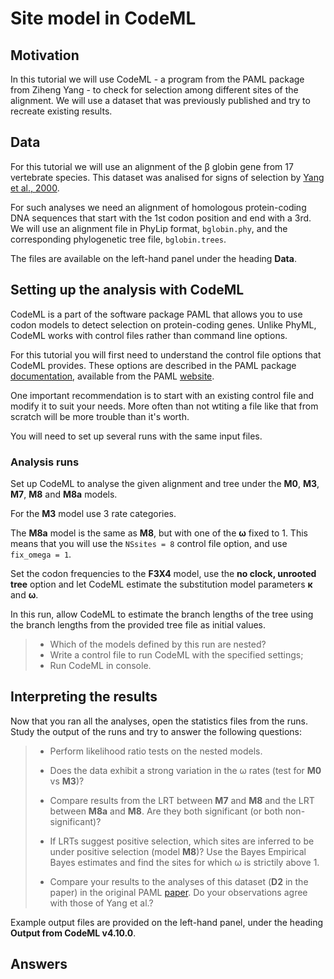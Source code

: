 # Site model in CodeML

## Motivation

In this tutorial we will use CodeML - a program from the PAML package from Ziheng Yang - to check for selection among different sites of the alignment. We will use a dataset that was previously published and try to recreate existing results.

## Data

For this tutorial we will use an alignment of the β globin gene from 17 vertebrate species. This dataset was analised for signs of selection by [Yang et al., 2000](https://www.ncbi.nlm.nih.gov/pmc/articles/PMC1461088/).

For such analyses we need an alignment of homologous protein-coding DNA sequences that start with the 1st codon position and end with a 3rd. We will use an alignment file in PhyLip format, `bglobin.phy`, and the corresponding phylogenetic tree file, `bglobin.trees`.

The files are available on the left-hand panel under the heading **Data**.


## Setting up the analysis with CodeML

CodeML is a part of the software package PAML that allows you to use codon models to detect selection on protein-coding genes. Unlike PhyML, CodeML works with control files rather than command line options. 

For this tutorial you will first need to understand the control file options that CodeML provides. These options are described in the PAML package [documentation](http://abacus.gene.ucl.ac.uk/software/pamlDOC.pdf), available from the PAML [website](http://abacus.gene.ucl.ac.uk/software/paml.html).

One important recommendation is to start with an existing control file and modify it to suit your needs. More often than not wtiting a file like that from scratch will be more trouble than it's worth.

You will need to set up several runs with the same input files.

### Analysis runs

Set up CodeML to analyse the given alignment and tree under the **M0**, **M3**, **M7**, **M8** and **M8a** models.

For the **M3** model use 3 rate categories.

The **M8a** model is the same as **M8**, but with one of the **ω** fixed to 1. This means that you will use the  `NSsites = 8` control file option, and use  `fix_omega = 1`.

Set the codon frequencies to the **F3X4** model, use the **no clock, unrooted tree** option and let CodeML estimate the substitution model parameters **κ** and **ω**.

In this run, allow CodeML to estimate the branch lengths of the tree using the branch lengths from the provided tree file as initial values.

> - Which of the models defined by this run are nested?
> - Write a control file to run CodeML with the specified settings;
> - Run CodeML in console.

## Interpreting the results

Now that you ran all the analyses, open the statistics files from the runs. Study the output of the runs and try to answer the following questions:

> - Perform likelihood ratio tests on the nested models.
> - Does the data exhibit a strong variation in the ω rates (test for **M0** vs **M3**)?
>
> - Compare results from the LRT between **M7** and **M8** and the LRT between **M8a** and **M8**. Are they both significant (or both non-significant)?
> - If LRTs suggest positive selection, which sites are inferred to be under positive selection (model **M8**)? Use the Bayes Empirical Bayes estimates and find the sites for which ω is strictily above 1.
> - Compare your results to the analyses of this dataset (**D2** in the paper) in the original PAML [paper](https://www.ncbi.nlm.nih.gov/pmc/articles/PMC1461088/). Do your observations agree with those of Yang et al.?

Example output files are provided on the left-hand panel, under the heading **Output from CodeML v4.10.0**.

## Answers
